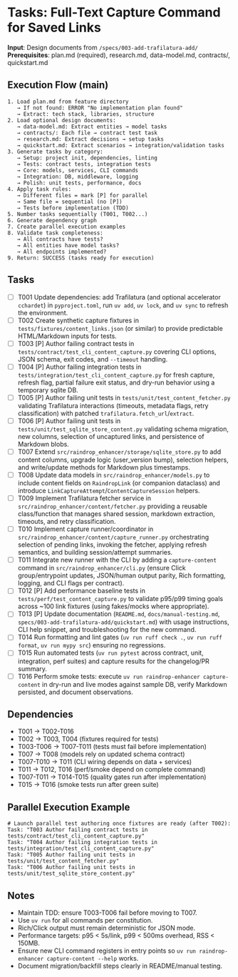 # Tasks: Full-Text Capture Command for Saved Links

**Input**: Design documents from `/specs/003-add-trafilatura-add/`
**Prerequisites**: plan.md (required), research.md, data-model.md, contracts/, quickstart.md

## Execution Flow (main)
```
1. Load plan.md from feature directory
   → If not found: ERROR "No implementation plan found"
   → Extract: tech stack, libraries, structure
2. Load optional design documents:
   → data-model.md: Extract entities → model tasks
   → contracts/: Each file → contract test task
   → research.md: Extract decisions → setup tasks
   → quickstart.md: Extract scenarios → integration/validation tasks
3. Generate tasks by category:
   → Setup: project init, dependencies, linting
   → Tests: contract tests, integration tests
   → Core: models, services, CLI commands
   → Integration: DB, middleware, logging
   → Polish: unit tests, performance, docs
4. Apply task rules:
   → Different files = mark [P] for parallel
   → Same file = sequential (no [P])
   → Tests before implementation (TDD)
5. Number tasks sequentially (T001, T002...)
6. Generate dependency graph
7. Create parallel execution examples
8. Validate task completeness:
   → All contracts have tests?
   → All entities have model tasks?
   → All endpoints implemented?
9. Return: SUCCESS (tasks ready for execution)
```

## Tasks
- [ ] T001 Update dependencies: add Trafilatura (and optional accelerator `cchardet`) in `pyproject.toml`, run `uv add`, `uv lock`, and `uv sync` to refresh the environment.
- [ ] T002 Create synthetic capture fixtures in `tests/fixtures/content_links.json` (or similar) to provide predictable HTML/Markdown inputs for tests.
- [ ] T003 [P] Author failing contract tests in `tests/contract/test_cli_content_capture.py` covering CLI options, JSON schema, exit codes, and `--timeout` handling.
- [ ] T004 [P] Author failing integration tests in `tests/integration/test_cli_content_capture.py` for fresh capture, refresh flag, partial failure exit status, and dry-run behavior using a temporary sqlite DB.
- [ ] T005 [P] Author failing unit tests in `tests/unit/test_content_fetcher.py` validating Trafilatura interactions (timeouts, metadata flags, retry classification) with patched `trafilatura.fetch_url`/`extract`.
- [ ] T006 [P] Author failing unit tests in `tests/unit/test_sqlite_store_content.py` validating schema migration, new columns, selection of uncaptured links, and persistence of Markdown blobs.
- [ ] T007 Extend `src/raindrop_enhancer/storage/sqlite_store.py` to add content columns, upgrade logic (user_version bump), selection helpers, and write/update methods for Markdown plus timestamps.
- [ ] T008 Update data models in `src/raindrop_enhancer/models.py` to include content fields on `RaindropLink` (or companion dataclass) and introduce `LinkCaptureAttempt`/`ContentCaptureSession` helpers.
- [ ] T009 Implement Trafilatura fetcher service in `src/raindrop_enhancer/content/fetcher.py` providing a reusable class/function that manages shared session, markdown extraction, timeouts, and retry classification.
- [ ] T010 Implement capture runner/coordinator in `src/raindrop_enhancer/content/capture_runner.py` orchestrating selection of pending links, invoking the fetcher, applying refresh semantics, and building session/attempt summaries.
- [ ] T011 Integrate new runner with the CLI by adding a `capture-content` command in `src/raindrop_enhancer/cli.py` (ensure Click group/entrypoint updates, JSON/human output parity, Rich formatting, logging, and CLI flags per contract).
- [ ] T012 [P] Add performance baseline tests in `tests/perf/test_content_capture.py` to validate p95/p99 timing goals across ~100 link fixtures (using fakes/mocks where appropriate).
- [ ] T013 [P] Update documentation (`README.md`, `docs/manual-testing.md`, `specs/003-add-trafilatura-add/quickstart.md`) with usage instructions, CLI help snippet, and troubleshooting for the new command.
- [ ] T014 Run formatting and lint gates (`uv run ruff check .`, `uv run ruff format`, `uv run mypy src`) ensuring no regressions.
- [ ] T015 Run automated tests (`uv run pytest` across contract, unit, integration, perf suites) and capture results for the changelog/PR summary.
- [ ] T016 Perform smoke tests: execute `uv run raindrop-enhancer capture-content` in dry-run and live modes against sample DB, verify Markdown persisted, and document observations.

## Dependencies
- T001 → T002-T016
- T002 → T003, T004 (fixtures required for tests)
- T003-T006 → T007-T011 (tests must fail before implementation)
- T007 → T008 (models rely on updated schema contract)
- T007-T010 → T011 (CLI wiring depends on data + services)
- T011 → T012, T016 (perf/smoke depend on complete command)
- T007-T011 → T014-T015 (quality gates run after implementation)
- T015 → T016 (smoke tests run after green suite)

## Parallel Execution Example
```
# Launch parallel test authoring once fixtures are ready (after T002):
Task: "T003 Author failing contract tests in tests/contract/test_cli_content_capture.py"
Task: "T004 Author failing integration tests in tests/integration/test_cli_content_capture.py"
Task: "T005 Author failing unit tests in tests/unit/test_content_fetcher.py"
Task: "T006 Author failing unit tests in tests/unit/test_sqlite_store_content.py"
```

## Notes
- Maintain TDD: ensure T003-T006 fail before moving to T007.
- Use `uv run` for all commands per constitution.
- Rich/Click output must remain deterministic for JSON mode.
- Performance targets: p95 < 5s/link, p99 < 500ms overhead, RSS < 150MB.
- Ensure new CLI command registers in entry points so `uv run raindrop-enhancer capture-content --help` works.
- Document migration/backfill steps clearly in README/manual testing.
